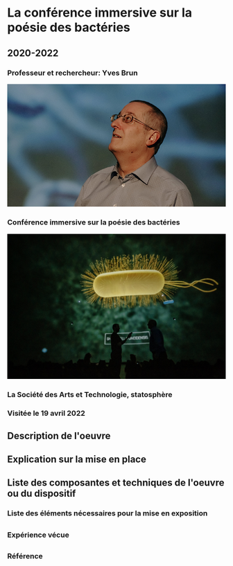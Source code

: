 # La conférence immersive sur la poésie des bactéries
## 2020-2022

### Professeur et rechercheur: Yves Brun
![yves-brun.jpg](photographie/yves-brun.jpg)
### Conférence immersive sur la poésie des bactéries
![la_poesie_des_bacteries6.png](photographie/la_poesie_des_bacteries6.png)
### La Société des Arts et Technologie, statosphère

### Visitée le 19 avril 2022

## Description de l'oeuvre
###

## Explication sur la mise en place
###

## Liste des composantes et techniques de l'oeuvre ou du dispositif 
###

### Liste des éléments nécessaires pour la mise en exposition 
##

### Expérience vécue
##


### Référence
